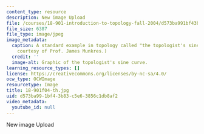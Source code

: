 ```yaml
---
content_type: resource
description: New image Upload
file: /courses/18-901-introduction-to-topology-fall-2004/d573ba991bf43b83c5e63856c1db8af2_18-901f04-th.jpg
file_size: 6387
file_type: image/jpeg
image_metadata:
  caption: A standard example in topology called "the topologist's sine curve." (Image
    courtesy of Prof. James Munkres.)
  credit: ''
  image-alt: Graphic of the topologist's sine curve.
learning_resource_types: []
license: https://creativecommons.org/licenses/by-nc-sa/4.0/
ocw_type: OCWImage
resourcetype: Image
title: 18-901f04-th.jpg
uid: d573ba99-1bf4-3b83-c5e6-3856c1db8af2
video_metadata:
  youtube_id: null
---
```

New image Upload